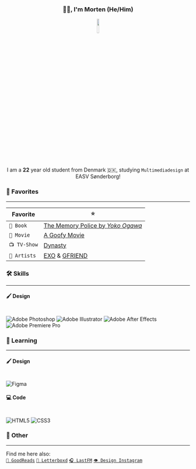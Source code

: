 
<h3 align="center">👋🏻, I'm Morten (He/Him)</h2>
<p align="center">
<img src='https://media3.giphy.com/media/FXynzLoP14IHsnfGmO/200w.gif?cid=6c09b9525i54ry0nb8c68o4bh1kwsf485s9575zc8hffculf&ep=v1_gifs_search&rid=200w.gif&ct=g' width=10% align="center">
<p align="center">I am a <b>22</b> year old student from Denmark 🇩🇰, studying <code>Multimediadesign</code> at EASV Sønderborg!</p>

### 🌟 Favorites
___
| Favorite | ⭐ |
| --- | --- |
| `🔖 Book` | [The Memory Police by *Yoko Ogawa*](https://www.goodreads.com/book/show/37004370-the-memory-police) |
| `🎥 Movie` | [A Goofy Movie](https://letterboxd.com/film/a-goofy-movie/) |
| `📺 TV-Show` | [Dynasty](https://www.imdb.com/title/tt6128300/) |
| `🎵 Artists` | [EXO](https://www.last.fm/music/Exo) & [GFRIEND](https://www.last.fm/music/gfriend) |

### 🛠️ Skills
___
#### 🖌️ Design
#
![Adobe Photoshop](https://img.shields.io/badge/adobe%20photoshop-%2331A8FF.svg?style=for-the-badge&logo=adobe%20photoshop&logoColor=white)
![Adobe Illustrator](https://img.shields.io/badge/adobe%20illustrator-%23FF9A00.svg?style=for-the-badge&logo=adobe%20illustrator&logoColor=white)
![Adobe After Effects](https://img.shields.io/badge/Adobe%20After%20Effects-9999FF.svg?style=for-the-badge&logo=Adobe%20After%20Effects&logoColor=white)
![Adobe Premiere Pro](https://img.shields.io/badge/Adobe%20Premiere%20Pro-9999FF.svg?style=for-the-badge&logo=Adobe%20Premiere%20Pro&logoColor=white)


### 🧠 Learning
***
#### 🖌️ Design
#
![Figma](https://img.shields.io/badge/figma-%23F24E1E.svg?style=for-the-badge&logo=figma&logoColor=white)

#### 💻 Code
#
![HTML5](https://img.shields.io/badge/html5-%23E34F26.svg?style=for-the-badge&logo=html5&logoColor=white)
![CSS3](https://img.shields.io/badge/css3-%231572B6.svg?style=for-the-badge&logo=css3&logoColor=white)


### 🦢 Other
***
Find me here also:<br>
[`🔖 GoodReads`](https://www.goodreads.com/user/show/167536511)
[`🎥 Letterboxd`](https://letterboxd.com/10mort/)
[`🎧 LastFM`](https://www.last.fm/user/Mortxn)
[`👁️ Design Instagram`](https://www.instagram.com/10mrtn/)
